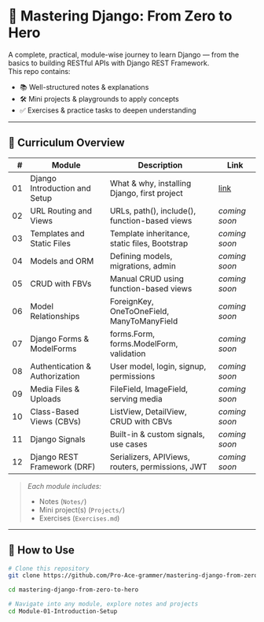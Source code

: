 # 📘 Mastering Django: From Zero to Hero

A complete, practical, module-wise journey to learn Django — from the basics to building RESTful APIs with Django REST Framework.  
This repo contains:
- 📚 Well-structured notes & explanations
- 🛠 Mini projects & playgrounds to apply concepts
- ✅ Exercises & practice tasks to deepen understanding

---

## 🧭 **Curriculum Overview**

| #  | Module | Description | Link |
|--:|--------|-------------|------|
| 01 | Django Introduction and Setup | What & why, installing Django, first project | [link](./Module-01-Introduction-&-Setup/) |
| 02 | URL Routing and Views | URLs, path(), include(), function-based views | _coming soon_ |
| 03 | Templates and Static Files | Template inheritance, static files, Bootstrap | _coming soon_ |
| 04 | Models and ORM | Defining models, migrations, admin | _coming soon_ |
| 05 | CRUD with FBVs | Manual CRUD using function-based views | _coming soon_ |
| 06 | Model Relationships | ForeignKey, OneToOneField, ManyToManyField | _coming soon_ |
| 07 | Django Forms & ModelForms | forms.Form, forms.ModelForm, validation | _coming soon_ |
| 08 | Authentication & Authorization | User model, login, signup, permissions | _coming soon_ |
| 09 | Media Files & Uploads | FileField, ImageField, serving media | _coming soon_ |
| 10 | Class-Based Views (CBVs) | ListView, DetailView, CRUD with CBVs | _coming soon_ |
| 11 | Django Signals | Built-in & custom signals, use cases | _coming soon_ |
| 12 | Django REST Framework (DRF) | Serializers, APIViews, routers, permissions, JWT | _coming soon_ |

>  *Each module includes:*
> - Notes (`Notes/`)
> - Mini project(s) (`Projects/`)
> - Exercises (`Exercises.md`)

---

## 🚀 **How to Use**

```bash
# Clone this repository
git clone https://github.com/Pro-Ace-grammer/mastering-django-from-zero-to-hero.git

cd mastering-django-from-zero-to-hero

# Navigate into any module, explore notes and projects
cd Module-01-Introduction-Setup